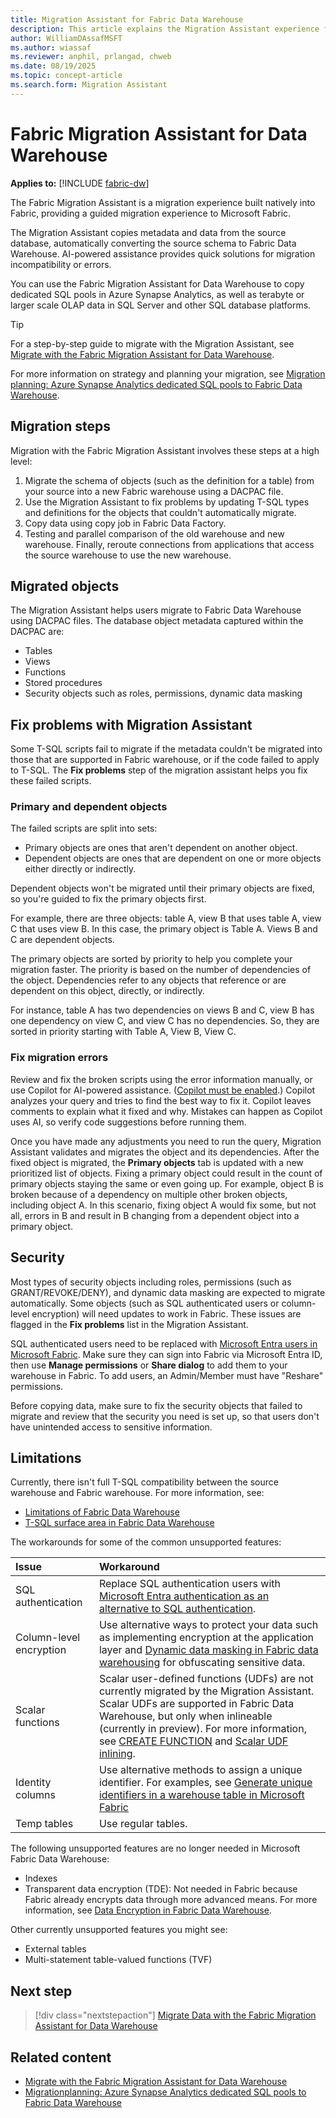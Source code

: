 ```yaml
---
title: Migration Assistant for Fabric Data Warehouse
description: This article explains the Migration Assistant experience for Fabric Data Warehouse.
author: WilliamDAssafMSFT
ms.author: wiassaf
ms.reviewer: anphil, prlangad, chweb
ms.date: 08/19/2025
ms.topic: concept-article
ms.search.form: Migration Assistant
---
```

# Fabric Migration Assistant for Data Warehouse

**Applies to:** [!INCLUDE [fabric-dw](../data-warehouse/includes/applies-to-version/fabric-dw.md)]

The Fabric Migration Assistant is a migration experience built natively into Fabric, providing a guided migration experience to Microsoft Fabric. 

The Migration Assistant copies metadata and data from the source database, automatically converting the source schema to Fabric Data Warehouse. AI-powered assistance provides quick solutions for migration incompatibility or errors.

You can use the Fabric Migration Assistant for Data Warehouse to copy dedicated SQL pools in Azure Synapse Analytics, as well as terabyte or larger scale OLAP data in SQL Server and other SQL database platforms.

> [!TIP]
> For a step-by-step guide to migrate with the Migration Assistant, see [Migrate with the Fabric Migration Assistant for Data Warehouse](migrate-with-migration-assistant.md).
>
> For more information on strategy and planning your migration, see [Migration​ planning: ​Azure Synapse Analytics dedicated SQL pools to Fabric Data Warehouse](migration-synapse-dedicated-sql-pool-warehouse.md).

## Migration steps

Migration with the Fabric Migration Assistant involves these steps at a high level:

1. Migrate the schema of objects (such as the definition for a table) from your source into a new Fabric warehouse using a DACPAC file.
1. Use the Migration Assistant to fix problems by updating T-SQL types and definitions for the objects that couldn't automatically migrate.
1. Copy data using copy job in Fabric Data Factory.
1. Testing and parallel comparison of the old warehouse and new warehouse. Finally, reroute connections from applications that access the source warehouse to use the new warehouse.

## Migrated objects

The Migration Assistant helps users migrate to Fabric Data Warehouse using DACPAC files. The database object metadata captured within the DACPAC are:

-   Tables
-   Views
-   Functions
-   Stored procedures
-   Security objects such as roles, permissions, dynamic data masking

## Fix problems with Migration Assistant

Some T-SQL scripts fail to migrate if the metadata couldn't be migrated into those that are supported in Fabric warehouse, or if the code failed to apply to T-SQL. The **Fix problems** step of the migration assistant helps you fix these failed scripts.

### Primary and dependent objects

The failed scripts are split into sets:

-   Primary objects are ones that aren't dependent on another object.
-   Dependent objects are ones that are dependent on one or more objects either directly or indirectly.

Dependent objects won't be migrated until their primary objects are fixed, so you're guided to fix the primary objects first.

For example, there are three objects: table A, view B that uses table A, view C that uses view B. In this case, the primary object is Table A. Views B and C are dependent objects. 

The primary objects are sorted by priority to help you complete your migration faster. The priority is based on the number of dependencies of the object. Dependencies refer to any objects that reference or are dependent on this object, directly, or indirectly. 

For instance, table A has two dependencies on views B and C, view B has one dependency on view C, and view C has no dependencies. So, they are sorted in priority starting with Table A, View B, View C.

### Fix migration errors

Review and fix the broken scripts using the error information manually, or use Copilot for AI-powered assistance. ([Copilot must be enabled](copilot.md#enable-copilot).) Copilot analyzes your query and tries to find the best way to fix it. Copilot leaves comments to explain what it fixed and why. Mistakes can happen as Copilot uses AI, so verify code suggestions before running them.

Once you have made any adjustments you need to run the query, Migration Assistant validates and migrates the object and its dependencies. After the fixed object is migrated, the **Primary objects** tab is updated with a new prioritized list of objects. Fixing a primary object could result in the count of primary objects staying the same or even going up. For example, object B is broken because of a dependency on multiple other broken objects, including object A. In this scenario, fixing object A would fix some, but not all, errors in B and result in B changing from a dependent object into a primary object.

## Security

Most types of security objects including roles, permissions (such as GRANT/REVOKE/DENY), and dynamic data masking are expected to migrate automatically. Some objects (such as SQL authenticated users or column-level encryption) will need updates to work in Fabric. These issues are flagged in the **Fix problems** list in the Migration Assistant.

SQL authenticated users need to be replaced with [Microsoft Entra users in Microsoft Fabric](entra-id-authentication.md#workspace-setting). Make sure they can sign into Fabric via Microsoft Entra ID, then use **Manage permissions** or **Share dialog** to add them to your warehouse in Fabric. To add users, an Admin/Member must have "Reshare" permissions.

Before copying data, make sure to fix the security objects that failed to migrate and review that the security you need is set up, so that users don't have unintended access to sensitive information.

## Limitations

Currently, there isn't full T-SQL compatibility between the source warehouse and Fabric warehouse. For more information, see: 

- [Limitations of Fabric Data Warehouse](limitations.md) 
- [T-SQL surface area in Fabric Data Warehouse](tsql-surface-area.md)

The workarounds for some of the common unsupported features:

| Issue | Workaround |
| :-- | :-- |
| SQL authentication | Replace SQL authentication users with [Microsoft Entra authentication as an alternative to SQL authentication](entra-id-authentication.md). |
| Column-level encryption | Use alternative ways to protect your data such as implementing encryption at the application layer and [Dynamic data masking in Fabric data warehousing](dynamic-data-masking.md) for obfuscating sensitive data. |
| Scalar functions | Scalar user-defined functions (UDFs) are not currently migrated by the Migration Assistant. Scalar UDFs are supported in Fabric Data Warehouse, but only when inlineable (currently in preview). For more information, see [CREATE FUNCTION](/sql/t-sql/statements/create-function-sql-data-warehouse?view=fabric&preserve-view=true) and [Scalar UDF inlining](/sql/relational-databases/user-defined-functions/scalar-udf-inlining?view=fabric&preserve-view=true). |
| Identity columns | Use alternative methods to assign a unique identifier. For examples, see [Generate unique identifiers in a warehouse table in Microsoft Fabric](generate-unique-identifiers.md) |
| Temp tables | Use regular tables. |

The following unsupported features are no longer needed in Microsoft Fabric Data Warehouse:

- Indexes
- Transparent data encryption (TDE): Not needed in Fabric because Fabric already encrypts data through more advanced means. For more information, see [Data Encryption in Fabric Data Warehouse](encryption.md).

Other currently unsupported features you might see:

-   External tables
-   Multi-statement table-valued functions (TVF)

## Next step

> [!div class="nextstepaction"]
> [Migrate Data with the Fabric Migration Assistant for Data Warehouse](migrate-with-migration-assistant.md)

## Related content

- [Migrate with the Fabric Migration Assistant for Data Warehouse](migrate-with-migration-assistant.md)
- [Migration​ planning: ​Azure Synapse Analytics dedicated SQL pools to Fabric Data Warehouse](migration-synapse-dedicated-sql-pool-warehouse.md)
